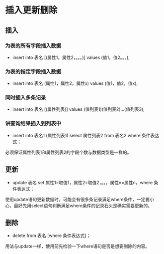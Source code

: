 # 插入更新删除

## 插入

### 为表的所有字段插入数据

* insert into 表名 [(属性1，属性2，。。。)] values (值1，值2。。。);

### 为表的指定字段插入数据

* insert into 表名 (属性1，属性2，属性x) values (值1，值2，值x);

### 同时插入多条记录

* insert into 表名 [(属性列表)] values (值列表1)(值列表2)...(值列表3);

### 讲查询结果插入到列表中

* insert into 表名1 (属性列表1) select 属性列表2 from 表名2 where 条件表达式；

必须保证属性列表1和属性列表2的字段个数与数据类型是一样的。

## 更新

* update 表名 set 属性1=取值1，属性2=取值2，。。。属性n=属性n，where 条件表达式；

使用update语句更新数据时，可能会有很多条记录满足where条件，一定要小心，最好先用select语句判断满足where条件的记录石头是确实需要更新的。

## 删除

* delete from 表名 [where 条件表达式]；

用法与update一样，使用前先检验一下where语句是否是想要删除的内容。

 